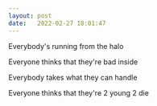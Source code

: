 ```yaml
---
layout: post
date:   2022-02-27 18:01:47
---
```


Everybody's running from the halo  

Everyone thinks that they're bad inside  

Everybody takes what they can handle  

Everyone thinks that they're 2 young 2 die